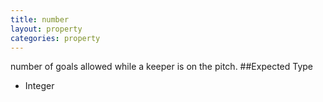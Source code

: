 ```yaml
---
title: number
layout: property
categories: property
---
```

number of goals allowed while a keeper is on the pitch.
##Expected Type
* Integer

